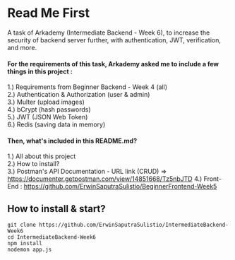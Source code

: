 # Read Me First
A task of Arkademy (Intermediate Backend - Week 6), to increase the security of backend server further, with authentication, JWT, verification, and more.
#### For the requirements of this task, Arkademy asked me to include a few things in this project :  
1.) Requirements from Beginner Backend - Week 4 (all)    
2.) Authentication & Authorization (user & admin)    
3.) Multer (upload images)   
4.) bCrypt (hash passwords)    
5.) JWT (JSON Web Token)  
6.) Redis (saving data in memory)  

#### Then, what's included in this README.md?    
1.) All about this project  
2.) How to install?  
3.) Postman's API Documentation - URL link (CRUD) => https://documenter.getpostman.com/view/14851668/Tz5nbJTD
4.) Front-End : https://github.com/ErwinSaputraSulistio/BeginnerFrontend-Week5  

## How to install & start?  
    git clone https://github.com/ErwinSaputraSulistio/IntermediateBackend-Week6
    cd IntermediateBackend-Week6
    npm install
    nodemon app.js
